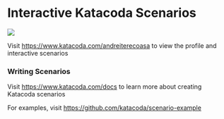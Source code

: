 # Interactive Katacoda Scenarios

[![](http://shields.katacoda.com/katacoda/andreiterecoasa/count.svg)](https://www.katacoda.com/andreiterecoasa "Get your profile on Katacoda.com")

Visit https://www.katacoda.com/andreiterecoasa to view the profile and interactive scenarios

### Writing Scenarios
Visit https://www.katacoda.com/docs to learn more about creating Katacoda scenarios

For examples, visit https://github.com/katacoda/scenario-example
